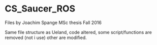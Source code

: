 # CS_Saucer_ROS
Files by Joachim Spange MSc thesis Fall 2016

Same file structure as Ueland, code altered, some script/functions are removed (not i use) other are modified.